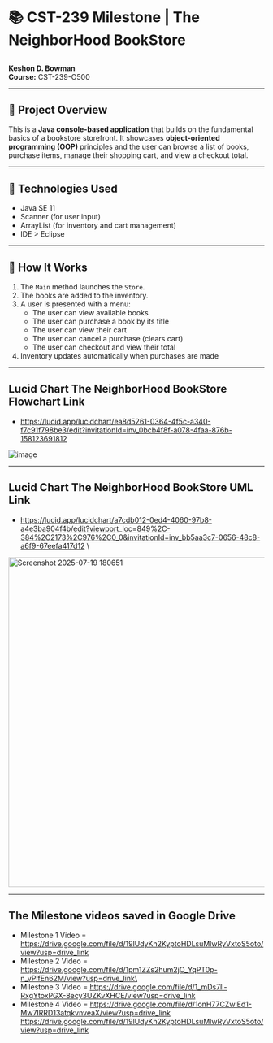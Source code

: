 # 📚 CST-239 Milestone | The NeighborHood BookStore 

##
**Keshon D. Bowman**  
**Course:** CST-239-O500  

---

## 📌 Project Overview

This is a **Java console-based application** that builds on the fundamental basics of a bookstore storefront. It showcases **object-oriented programming (OOP)** principles and the user can browse a list of books, purchase items, manage their shopping cart, and view a checkout total.

---

## 🧱 Technologies Used

- Java SE 11
- Scanner (for user input)
- ArrayList (for inventory and cart management)
-  IDE > Eclipse

---

## 🔁 How It Works

1. The `Main` method launches the `Store`.
2. The books are added to the inventory.
3. A user is presented with a menu:
   - The user can view available books
   - The user can purchase a book by its title
   - The user can view their cart
   - The user can cancel a purchase (clears cart)
   - The user can checkout and view their total
4. Inventory updates automatically when purchases are made

---

## Lucid Chart The NeighborHood BookStore Flowchart Link 

- https://lucid.app/lucidchart/ea8d5261-0364-4f5c-a340-f7c91f798be3/edit?invitationId=inv_0bcb4f8f-a078-4faa-876b-158123691812
  
![image](https://github.com/user-attachments/assets/fa42c483-a254-41af-838a-1310ac2de268)

--- 


## Lucid Chart The NeighborHood BookStore UML Link 

- https://lucid.app/lucidchart/a7cdb012-0ed4-4060-97b8-a4e3ba904f4b/edit?viewport_loc=849%2C-384%2C2173%2C976%2C0_0&invitationId=inv_bb5aa3c7-0656-48c8-a6f9-67eefa417d12 \
  
<img width="1145" height="649" alt="Screenshot 2025-07-19 180651" src="https://github.com/user-attachments/assets/038e0be0-bb06-45c1-97e9-5ffe1442d8cb" />

--- 

## The Milestone videos saved in Google Drive
- Milestone 1 Video = https://drive.google.com/file/d/19lUdyKh2KyptoHDLsuMlwRyVxtoS5oto/view?usp=drive_link
- Milestone 2 Video = https://drive.google.com/file/d/1pm1ZZs2hum2jO_YqPT0p-n_vPlfEn62M/view?usp=drive_link\
- Milestone 3 Video = https://drive.google.com/file/d/1_mDs7Il-RxgYtoxPGX-8ecy3UZKvXHCE/view?usp=drive_link
- Milestone 4 Video = https://drive.google.com/file/d/1onH77CZwlEd1-Mw7IRRD13atqkvnveaX/view?usp=drive_link
https://drive.google.com/file/d/19lUdyKh2KyptoHDLsuMlwRyVxtoS5oto/view?usp=drive_link
